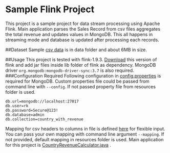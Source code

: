 # Sample Flink Project


This project is a sample project for data stream processing using Apache Flink. Main application parses the 
Sales Record from csv files aggregates the total revenue and updates values in MongoDB. This all happens in 
streaming mode and database is updated after processing each records.

##Dataset
Sample [csv data](https://github.com/rklamichhane/apache-flink-example-project/blob/master/data/50000%20Sales%20Records.csv) 
is in data folder and about 6MB in size.

##Usage
This project is tested with flink-1.9.3. [Download](https://flink.apache.org/downloads.html) this version of flink and add jar files inside lib folder of flink as 
dependency. MongoDB driver `org.mongodb:mongodb-driver-sync:3.7` is also required.
###Configuration Required
Following configuration in [config.properties](https://github.com/rklamichhane/apache-flink-example-project/blob/master/src/main/resources/config.properties) is required for MongoDB. Custom 
properties file could be passed from command line with `--config`. If not passed property file from resources folder is used.
```$xslt
db.url=mongodb://localhost:27017
db.user=rk
db.password=Secure@123!
db.database=admin
db.collection=country_with_revenue
```
Mapping for csv headers to columns in file is defined [here](https://github.com/rklamichhane/apache-flink-example-project/blob/master/src/main/resources/csv-column-map.properties) for flexible input. You can pass your own mapping with command line argument
`--mapping`. If not provided, default mapping in resources folder is used.
Main application for this project is [CountryRevenueCalculator.java](https://github.com/rklamichhane/apache-flink-example-project/blob/master/src/main/java/streamapp/CountryRevenueCalculator.java) .
